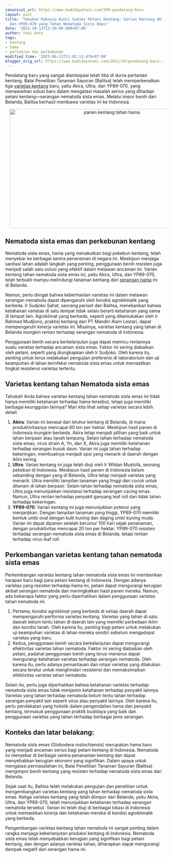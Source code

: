 ```yaml
---
canonical_url: https://www.budidayatani.com/599-pendatang-baru
layout: post
title: 'Temukan Rahasia Kunci Sukses Petani Kentang: Varian Kentang Akira, Ultra,
  dan YP89-070 yang Tahan Nematoda Sista Emas!'
date: '2021-10-13T13:39:00.000+07:00'
author: Yudi Anto
tags:
- kentang
- hama
- pertanian dan perkebunan
modified_time: '2023-06-11T11:02:13.474+07:00'
blogger_orig_url: https://www.budidayatani.com/2021/10/pendatang-baru-yang-ditunggu-tunggu.html
---
```


<p>Pendatang baru yang sangat diantisipasi telah tiba di dunia pertanian kentang. Balai Penelitian Tanaman Sayuran (Balitsa) telah memperkenalkan tiga <a href="https://www.budidayatani.com/search/label/kentang">varietas kentang</a> baru, yaitu Akira, Ultra, dan YP89-070, yang menawarkan solusi baru dalam mengatasi masalah serius yang dihadapi petani kentang—serangan nematoda sista emas. Melalui impor benih dari Belanda, Balitsa berhasil membawa varietas ini ke Indonesia.</p><div class="separator" style="clear: both; text-align: center;"><a href="https://blogger.googleusercontent.com/img/b/R29vZ2xl/AVvXsEgIP3ZvV5ooH-__sT-SmcwTybH53ecWd1cS_UKgA5aRmW3LZxQbmNPgEgC08r5lIZVKTllBI91WPlU8D1NWJlfLvuQEnObXd18sXUiLhHFE_r7RktVWUvUWx-4B6ncSi4nSwPrg2rDkFYn4CVrri0gsm3aTBaOrRMMA-AJssfxzO2ZI_h-y_5eW3_0kxw/s2017/kentang(1).jpg" imageanchor="1" style="margin-left: 1em; margin-right: 1em;"><img alt="panen kentang tahan hama" border="0" data-original-height="1200" data-original-width="2017" height="380" src="https://blogger.googleusercontent.com/img/b/R29vZ2xl/AVvXsEgIP3ZvV5ooH-__sT-SmcwTybH53ecWd1cS_UKgA5aRmW3LZxQbmNPgEgC08r5lIZVKTllBI91WPlU8D1NWJlfLvuQEnObXd18sXUiLhHFE_r7RktVWUvUWx-4B6ncSi4nSwPrg2rDkFYn4CVrri0gsm3aTBaOrRMMA-AJssfxzO2ZI_h-y_5eW3_0kxw/w640-h380/kentang(1).jpg" width="640" /></a></div><h2>Nematoda sista emas dan perkebunan kentang</h2><p>Nematoda sista emas, hama yang menakutkan bagi pekebun kentang, telah menyebar ke berbagai sentra penanaman di negara ini. Meskipun menjaga sanitasi lahan adalah langkah yang penting, penggunaan benih resisten juga menjadi salah satu solusi yang efektif dalam melawan ancaman ini. Varian kentang tahan nematoda sista emas ini, yaitu Akira, Ultra, dan YP89-070, telah terbukti mampu melindungi tanaman kentang dari <a href="https://www.budidayatani.com/search/label/hama">serangan hama</a> ini di Belanda.</p><p>Namun, perlu diingat bahwa keberhasilan varietas ini dalam melawan serangan nematoda dapat dipengaruhi oleh kondisi agroklimatik yang berbeda. Ir Sudjoko Sahat, seorang periset dari Balitsa, menekankan bahwa ketahanan varietas di satu tempat tidak selalu berarti ketahanan yang sama di tempat lain. Agroklimat yang berbeda, seperti yang dikemukakan oleh Ir Rahmad Mudjiono, praktisi kentang dari PT Mandiri Alam Lestari, dapat mempengaruhi kinerja varietas ini. Misalnya, varietas kentang yang tahan di Belanda mungkin rentan terhadap serangan nematoda di Indonesia.</p><p>Penggunaan benih secara berkelanjutan juga dapat memicu rentannya suatu varietas terhadap ancaman sista emas. Faktor ini sering diabaikan oleh petani, seperti yang diungkapkan oleh Ir Sudjoko. Oleh karena itu, penting untuk terus melakukan pengujian preferensi di laboratorium dan uji keampuhan di lahan terinfeksi nematoda sista emas untuk memastikan tingkat resistensi varietas tertentu.</p><h2>Varietas kentang tahan Nematoda sista emas</h2><p>Tahukah Anda bahwa varietas kentang tahan nematoda sista emas ini tidak hanya memiliki ketahanan terhadap hama tersebut, tetapi juga memiliki berbagai keunggulan lainnya? Mari kita lihat setiap varietas secara lebih detail:</p><ol><li><strong>Akira</strong>: Varian ini berasal dari leluhur kentang di Belanda, di mana produktivitasnya mencapai 60 ton per hektar. Meskipun hasil panen di Indonesia mungkin berbeda, Akira tetap menjadi pilihan yang baik untuk lahan berpasir atau tanah lempung. Selain tahan terhadap nematoda sista emas, virus strain A, Yn, dan X, Akira juga memiliki ketahanan terhadap serangan busuk daun. Varian ini juga tahan terhadap kekeringan, membuatnya menjadi opsi yang menarik di daerah dengan iklim kering.</li><li><strong>Ultra</strong>: Varian kentang ini juga telah diuji oleh Ir Wildan Mustofa, seorang pekebun di Indonesia. Meskipun hasil panen di Indonesia belum sebanding dengan yang di Belanda, Ultra tetap menjadi varietas yang menarik. Ultra memiliki tampilan tanaman yang tinggi dan cocok untuk ditanam di lahan berpasir. Selain tahan terhadap nematoda sista emas, Ultra juga menunjukkan resistansi terhadap serangan cacing emas. Namun, Ultra rentan terhadap penyakit ganyang leaf roll dan tidak tahan terhadap kekeringan.</li><li><strong>YP89-070</strong>: Varian kentang ini juga menunjukkan potensi yang menjanjikan. Dengan tampilan tanaman yang tinggi, YP89-070 memiliki bentuk umbi oval dengan kulit kuning dan daging umbi kuning muda. Varian ini dapat dipanen setelah berumur 100 hari sejak penanaman, dengan produktivitas mencapai 20 ton per hektar. YP89-070 resisten terhadap serangan nematoda sista emas di Belanda, tetapi rentan terhadap virus leaf roll.</li></ol><h2>Perkembangan varietas kentang tahan nematoda sista emas</h2><p>Perkembangan varietas kentang tahan nematoda sista emas ini memberikan harapan baru bagi para petani kentang di Indonesia. Dengan adanya varietas yang resisten terhadap hama ini, petani dapat mengurangi kerugian akibat serangan nematoda dan meningkatkan hasil panen mereka. Namun, ada beberapa faktor yang perlu diperhatikan dalam penggunaan varietas tahan nematoda ini.</p><ol><li>Pertama, kondisi agroklimat yang berbeda di setiap daerah dapat mempengaruhi performa varietas kentang. Varietas yang tahan di satu daerah belum tentu tahan di daerah lain yang memiliki perbedaan iklim dan kondisi tanah. Oleh karena itu, penting bagi petani untuk melakukan uji keampuhan varietas di lahan mereka sendiri sebelum mengadopsi varietas yang baru.</li><li>Kedua, penggunaan benih secara berkelanjutan dapat mengurangi efektivitas varietas tahan nematoda. Faktor ini sering diabaikan oleh petani, padahal penggunaan benih yang terus-menerus dapat mengurangi ketahanan varietas terhadap serangan nematoda. Oleh karena itu, perlu adanya pemantauan dan rotasi varietas yang dilakukan secara teratur untuk menghindari resistensi dan memaksimalkan efektivitas varietas tahan nematoda.</li></ol><p>Selain itu, perlu juga diperhatikan bahwa ketahanan varietas terhadap nematoda sista emas tidak menjamin ketahanan terhadap penyakit lainnya. Varietas yang tahan terhadap nematoda belum tentu tahan terhadap serangan penyakit lain seperti virus atau penyakit lainnya. Oleh karena itu, perlu pendekatan yang holistik dalam pengendalian hama dan penyakit kentang, termasuk penggunaan praktik budidaya yang baik dan penggunaan varietas yang tahan terhadap berbagai jenis serangan.</p><h2>Konteks dan latar belakang:</h2><p>Nematoda sista emas (Globodera rostochiensis) merupakan hama baru yang menjadi ancaman serius bagi petani kentang di Indonesia. Nematoda ini menyebar di berbagai sentra penanaman kentang dan dapat menyebabkan kerugian ekonomi yang signifikan. Dalam upaya untuk mengatasi permasalahan ini, Balai Penelitian Tanaman Sayuran (Balitsa) mengimpor benih kentang yang resisten terhadap nematoda sista emas dari Belanda.</p><p>Sejak saat itu, Balitsa telah melakukan pengujian dan penelitian untuk mengembangkan varietas kentang yang tahan terhadap nematoda sista emas. Ketiga varietas kentang yang telah diimpor dari Belanda, yaitu Akira, Ultra, dan YP89-070, telah menunjukkan ketahanan terhadap serangan nematoda tersebut. Varian ini telah diuji di berbagai lokasi di Indonesia untuk memastikan kinerja dan ketahanan mereka di kondisi agroklimatik yang berbeda.</p><p>Pengembangan varietas kentang tahan nematoda ini sangat penting dalam rangka menjaga keberlanjutan produksi kentang di Indonesia. Nematoda sista emas telah menyebabkan kerugian yang signifikan bagi petani kentang, dan dengan adanya varietas tahan, diharapkan dapat mengurangi dampak negatif dari serangan hama ini.</p>